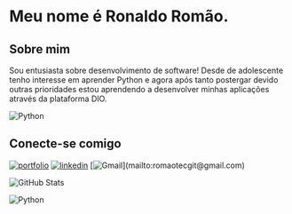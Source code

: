 # Meu nome é Ronaldo Romão.

## Sobre mim
Sou entusiasta sobre desenvolvimento de software! 
Desde de adolescente tenho interesse em aprender Python e agora após tanto postergar devido outras prioridades estou aprendendo a desenvolver minhas aplicações através da plataforma DIO.

![Python](https://img.shields.io/badge/python-fff?style=for-the-badge&logo=python&logoColor=993399)

## Conecte-se comigo
[![portfolio](https://img.shields.io/badge/my_portfolio-000?style=for-the-badge&logo=ko-fi&logoColor=white)](https://github.com/R9Dev)
[![linkedin](https://img.shields.io/badge/linkedin-0A66C2?style=for-the-badge&logo=linkedin&logoColor=white)](https://www.linkedin.com/in/romao-desenvolvedor//)
[![Gmail]("https://img.shields.io/badge/Gmail-D14836?style=for-the-badge&logo=gmail&logoColor=white")](mailto:romaotecgit@gmail.com)


![GitHub Stats](https://github-readme-stats.vercel.app/api?username=R9Dev&theme=transparent&bg_color=000&border_color=30A3DC&show_icons=true&icon_color=30A3DC&title_color=E94D5F&text_color=FFF&hide_title=true&hide=stars)

![Python](https://img.shields.io/badge/python-fff?style=for-the-badge&logo=python&logoColor=993399)
